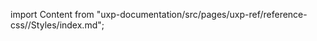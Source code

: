 
import Content from "uxp-documentation/src/pages/uxp-ref/reference-css//Styles/index.md";

<Content query="product=photoshop"/>
